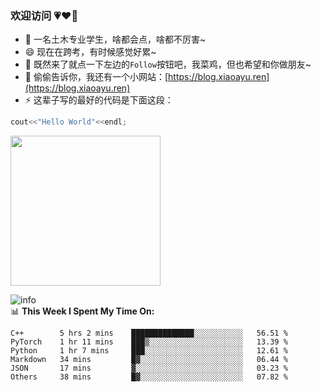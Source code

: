 ### 欢迎访问 💗❤️💖

- 🔭 一名土木专业学生，啥都会点，啥都不厉害~
- 😄 现在在跨考，有时候感觉好累~
- 💬 既然来了就点一下左边的`Follow`按钮吧，我菜鸡，但也希望和你做朋友~
- 👯 偷偷告诉你，我还有一个小网站：[https://blog.xiaoayu.ren](https://blog.xiaoayu.ren)
- ⚡ 这辈子写的最好的代码是下面这段：

```cpp
cout<<"Hello World"<<endl;
```

<img src="http://e0.ifengimg.com/02/2019/0320/8C88D77D86623F1ABF6739DD9B749EFCCBA45EE9_size224_w640_h427.gif" alt="" width="240">


![info](https://github-readme-stats.vercel.app/api?username=Sunhaha520&show_icons=true&count_private=true&hide=prs&theme=dark_repocard)
<br>
📊 **This Week I Spent My Time On:**
<!--START_SECTION:waka-->
```text
C++        5 hrs 2 mins    ██████████████░░░░░░░░░░░   56.51 % 
PyTorch    1 hr 11 mins    ███▒░░░░░░░░░░░░░░░░░░░░░   13.39 % 
Python     1 hr 7 mins     ███░░░░░░░░░░░░░░░░░░░░░░   12.61 % 
Markdown   34 mins         █▓░░░░░░░░░░░░░░░░░░░░░░░   06.44 % 
JSON       17 mins         ▓░░░░░░░░░░░░░░░░░░░░░░░░   03.23 % 
Others     38 mins         █▓░░░░░░░░░░░░░░░░░░░░░░░   07.82 %
```
<!--END_SECTION:waka-->
